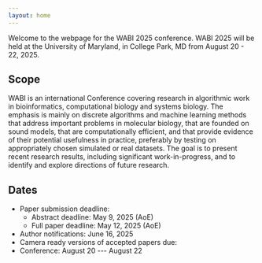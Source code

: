 ```yaml
---
layout: home
---
```


Welcome to the webpage for the WABI 2025 conference.  WABI 2025 will be held at the University of Maryland, in College Park, MD from August 20 - 22, 2025.

## Scope

WABI is an international Conference covering research in algorithmic work in bioinformatics, computational biology and systems biology. The emphasis is mainly on discrete algorithms and machine learning methods that address important problems in molecular biology, that are founded on sound models, that are computationally efficient, and that provide evidence of their potential usefulness in practice, preferably by testing on appropriately chosen simulated or real datasets. The goal is to present recent research results, including significant work-in-progress, and to identify and explore directions of future research. 

## Dates

* Paper submission deadline: 
  * Abstract deadline: May 9, 2025 (AoE)
  * Full paper deadline: May 12, 2025 (AoE)
* Author notifications: June 16, 2025
* Camera ready versions of accepted papers due:
* Conference: August 20 --- August 22

